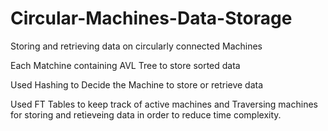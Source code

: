 # Circular-Machines-Data-Storage

Storing and retrieving data on circularly connected Machines

Each Matchine containing AVL Tree to store sorted data

Used Hashing to Decide the Machine to store or retrieve data

Used FT Tables to keep track of active machines and Traversing machines for storing and retieveing data in order to reduce time complexity.
